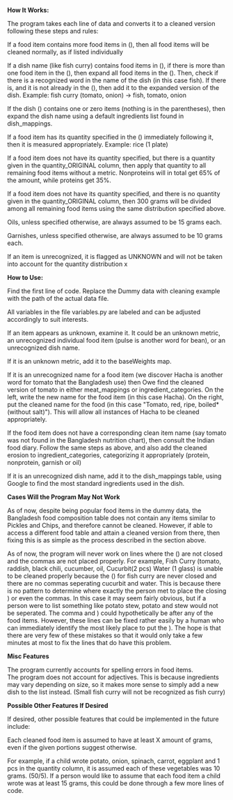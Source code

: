 **How It Works:**


The program takes each line of data and converts it to a cleaned version following these steps and rules: 

If a food item contains more food items in (), then all food items will be cleaned normally, as if listed individually

If a dish name (like fish curry) contains food items in (), if there is more than one food item in the (),  then expand all food items in the (). Then, check if there is a recognized word in the name of the dish (in this case fish). If there is, and it is not already in the (), then add it to the expanded version of the dish. Example: fish curry (tomato, onion) -> fish, tomato, onion 

If the dish () contains one or zero items (nothing is in the parentheses), then expand the dish name using a default ingredients list found in dish_mappings. 

If a food item has its quantity specified in the () immediately following it, then it is measured appropriately. Example: rice (1 plate) 

If a food item does not have its quantity specified, but there is a quantity given in the quantity_ORIGINAL column, then apply that quantity to all remaining food items without a metric. Nonproteins will in total get 65% of the amount, while proteins get 35%. 

If a food item does not have its quantity specified, and there is no quantity given in the quantity_ORIGINAL column, then 300 grams will be divided among all remaining food items using the same distribution specified above.

Oils, unless specified otherwise, are always assumed to be 15 grams each. 

Garnishes, unless specified otherwise, are always assumed to be 10 grams each. 

If an item is unrecognized, it is flagged as UNKNOWN and will not be taken into account for the quantity distribution x


**How to Use:** 

Find the first line of code. Replace the Dummy data with cleaning example with the path of the actual data file. 

All variables in the file variables.py are labeled and can be adjusted accordingly to suit interests. 

If an item appears as unknown, examine it. It could be an unknown metric, an unrecognized individual food item (pulse is another word for bean), or an unrecognized dish name. 

If it is an unknown metric, add it to the baseWeights map. 

If it is an unrecognized name for a food item (we discover Hacha is another word for tomato that the Bangladesh use) then Owe find the cleaned version of tomato in either meat_mappings or ingredient_categories. On the left, write the new name for the food item (in this case Hacha). On the right, put the cleaned name for the food (in this case "Tomato, red, ripe, boiled* (without salt)"). This will allow all instances of Hacha to be cleaned appropriately. 

If the food item does not have a corresponding clean item name (say tomato was not found in the Bangladesh nutrition chart), then consult the Indian food diary. Follow the same steps as above, and also add the cleaned erosion to ingredient_categories, categorizing it appropriately (protein, nonprotein, garnish or oil)  

If it is an unrecognized dish name, add it to the dish_mappings table, using Google to find the most standard ingredients used in the dish.  

**Cases Will the Program May Not Work**

As of now, despite being popular food items in the dummy data, the Bangladesh food composition table does not contain any items similar to Pickles and Chips, and therefore cannot be cleaned. However, if able to access a different food table and attain a cleaned version from there, then fixing this is as simple as the process described in the section above. 

As of now, the program will never work on lines where the () are not closed and the commas are not placed properly. For example, Fish Curry (tomato, raddish, black chili, cucumber, oil, Cucurbit(2 pcs) Water (1 glass) is unable to be cleaned properly because the () for fish curry are never closed and there are no commas seperating cucurbit and water. This is because there is no pattern to determine where exactly the person met to place the closing ) or even the commas. In this case it may seem fairly obvious, but if a person were to list something like potato stew, potato and stew would not be seperated. The comma and ) could hypothetically be after any of the food items. However, these lines can be fixed rather easily by a human who can immediately identify the most likely place to put the ). The hope is that there are very few of these mistakes so that it would only take a few minutes at most to fix the lines that do have this problem. 

**Misc Features** 

The program currently accounts for spelling errors in food items.  
The program does not account for adjectives. This is because ingredients may vary depending on size, so it makes more sense to simply add a new dish to the list instead. (Small fish curry will not be recognized as fish curry) 

**Possible Other Features If Desired**

If desired, other possible features that could be implemented in the future include:

Each cleaned food item is assumed to have at least X amount of grams, even if the given portions suggest otherwise. 

For example, if a child wrote potato, onion, spinach, carrot, eggplant and 1 pcs in the quantity column, it is assumed each of these vegetables was 10 grams. (50/5). If a person would like to assume that each food item a child wrote was at least 15 grams, this could be done through a few more lines of code. 

